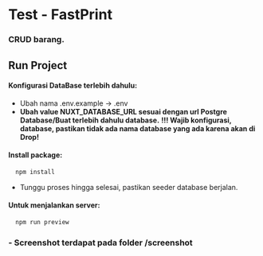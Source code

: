 
# Test - FastPrint

### CRUD barang.

## Run Project

#### Konfigurasi DataBase terlebih dahulu:
- Ubah nama .env.example -> .env
- **Ubah value NUXT_DATABASE_URL sesuai dengan url Postgre Database/Buat terlebih dahulu database.**
**!!! Wajib konfigurasi, database, pastikan tidak ada nama database yang ada karena akan di Drop!**

#### Install package:

```bash
  npm install
```
- Tunggu proses hingga selesai, pastikan seeder database berjalan.

#### Untuk menjalankan server:

```bash
  npm run preview
```

### - Screenshot terdapat pada folder /screenshot
